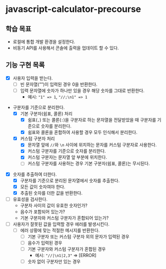 # javascript-calculator-precourse

## 학습 목표

- 로컬에 통합 개발 환경을 설정한다.
- 비동기 API를 사용해서 콘솔에 출력을 업데이트 할 수 있다.

## 기능 구현 목록

- [x] 사용자 입력을 받는다.
  - [ ] 빈 문자열(””)이 입력된 경우 0을 반환한다.
  - [ ] 입력 문자열에 숫자가 하나만 있을 경우 해당 숫자를 그대로 반환한다.
    - 예시: `"1" => 1`, `"//;\n1" => 1`
- 구분자를 기준으로 분리한다.
  - [x] 기본 구분자(쉼표, 콜론) 처리
    - [x] 쉼표(`,`) 또는 콜론(`:`)을 구분자로 하는 문자열을 전달받았을 때 구분자를 기준으로 숫자를 분리한다.
    - [x] 쉼표와 콜론을 혼합하여 사용할 경우 모두 인식해서 분리한다.
  - [x] 커스텀 구분자 처리
    - [x] 문자열 앞에 `//`와 `\n` 사이에 위치하는 문자를 커스텀 구분자로 사용한다.
    - [x] 커스텀 구분자를 기준으로 숫자를 분리한다.
    - [x] 커스텀 구분자는 문자열 앞 부분에 위치한다.
    - [ ] 커스텀 구분자를 사용하는 경우 기본 구분자(쉼표, 콜론)는 무시된다.
- [x] 숫자를 추출하여 더한다.
  - [x] 구분자를 기준으로 분리된 문자열에서 숫자를 추출한다.
  - [x] 모든 값이 숫자여야 한다.
  - [x] 추출된 숫자를 더한 값을 반환한다.
- [ ] 유효성을 검사한다.
  - 구분자 사이의 값이 유효한 숫자인가?
  - 음수가 포함되어 있는가?
  - 기본 구분자와 커스텀 구분자가 혼합되어 있는가?
- [ ] 사용자가 잘못된 값을 입력할 경우 에러를 발생시킨다.
  - [ ] 에러 상황에 맞는 적절한 메시지를 반환한다.
    - [ ] 기본 구분자 또는 커스텀 구분자 외의 문자가 입력된 경우
    - [ ] 음수가 입력된 경우
    - [ ] 기본 구분자와 커스텀 구분자가 혼합된 경우
      - 예시: `"//|\n1|2,3"` => [ERROR]
    - [ ] 숫자 없이 구분자만 있는 경우
